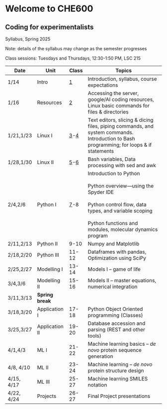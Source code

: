 # Welcome to CHE600
## Coding for experimentalists

Syllabus, Spring 2025

Note: details of the syllabus may change as the semester progresses

Class sessions: Tuesdays and Thursdays, 12:30-1:50 PM, LSC 215

| **Date** | **Unit** | **Class** | **Topics** |
| --- | --- | --- | --- |
| 1/14 | Intro | [1](./Class%2001%20-%20intro/README.md)   | Introduction, syllabus, course expectations |
| 1/16 | Resources | [2](./Class_02-Resources/README.md)   | Accessing the server, google/AI coding resources, Linux basic commands for files & directories |
| 1/21,1/23 | Linux I | [3](./Class_03-Linux_I/README.md)-[4](./Class_04/README.md) | Text editors, slicing & dicing files, piping commands, and system commands. Introduction to Bash programming; for loops & if statements |
| 1/28,1/30 | Linux II | [5](./Class_05/README.md)-[6](./Class_06/README.md) | Bash variables, Data processing with sed and awk |
| 2/4,2/6 | Python I | [7](/Class_07-Python_intro/README.md)-8 | Introduction to Python<br><br>Python overview—using the Spyder IDE<br><br>Python control flow, data types, and variable scoping<br><br>Python functions and modules, molecular dynamics program |
| 2/11,2/13 | Python II | 9-10 | Numpy and Matplotlib |
| 2/18,2/20 | Python III | 11-12 | Dataframes with pandas, Optimization using SciPy |
| 2/25,2/27 | Modelling I | 13-14 | Models I – game of life |
| 3/4,3/6 | Modelling II | 15-16 | Models II – master equations, numerical integration |
| 3/11,3/13 | **Spring break** |     |     |
| 3/18,3/20 | Application I | 17-18 | Python Object Oriented programming (Classes) |
| 3/25,3/27 | Application II | 19-20 | Database accession and parsing (REST and other tools) |
| 4/1,4/3 | ML I | 21-22 | Machine learning basics – _de novo_ protein sequence generation |
| 4/8, 4/10 | ML II | 23-24 | Machine learning – _de novo_ protein structure design |
| 4/15, 4/17 | ML III | 25-27 | Machine learning SMILES notation |
| 4/22, 4/24 | Projects | 26-27 | Final Project presentations |